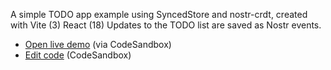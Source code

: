A simple TODO app example using SyncedStore and nostr-crdt, created with Vite (3) React (18)
Updates to the TODO list are saved as Nostr events.

- [Open live demo](https://rkywqr.sse.codesandbox.io/) (via CodeSandbox)
- [Edit code](https://codesandbox.io/s/github/YousefED/nostr-crdt/tree/main/examples/todo-simple-react-vite?file=/src/App.tsx) (CodeSandbox)
